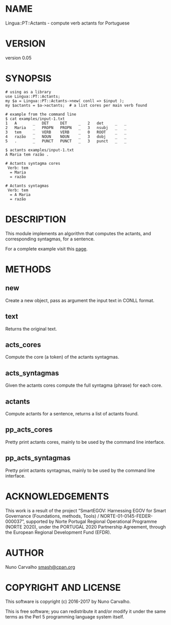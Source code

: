 # NAME

Lingua::PT::Actants - compute verb actants for Portuguese

# VERSION

version 0.05

# SYNOPSIS

    # using as a library
    use Lingua::PT::Actants;
    my $a = Lingua::PT::Actants->new( conll => $input );
    my $actants = $a->actants;  # a list cores per main verb found

    # example from the command line
    $ cat examples/input-1.txt
    1   A       _   DET     DET     _   2   det     _   _
    2   Maria   _   PROPN   PROPN   _   3   nsubj   _   _
    3   tem     _   VERB    VERB    _   0   ROOT    _   _
    4   razão   _   NOUN    NOUN    _   3   dobj    _   _
    5   .       _   PUNCT   PUNCT   _   3   punct   _   _

    $ actants examples/input-1.txt
    A Maria tem razão .
    
    # Actants syntagma cores
     Verb: tem
      = Maria
      = razão
    
    # Actants syntagmas
     Verb: tem
      = A Maria
      = razão

# DESCRIPTION

This module implements an algorithm that computes the actants, and
corresponding syntagmas, for a sentence.

For a complete example visit this
[page](http://norma-simplex.nrc.pt/docs/acts-1.html).

# METHODS

## new

Create a new object, pass as argument the input text in CONLL format.

## text

Returns the original text.

## acts\_cores

Compute the core (a token) of the actants syntagmas.

## acts\_syntagmas

Given the actants cores compute the full syntagma (phrase) for each core.

## actants

Compute actants for a sentence, returns a list of actants found.

## pp\_acts\_cores

Pretty print actants cores, mainly to be used by the command line interface.

## pp\_acts\_syntagmas

Pretty print actants syntagmas, mainly to be used by the command line interface.

# ACKNOWLEDGEMENTS

This work is a result of the project “SmartEGOV: Harnessing EGOV for Smart
Governance (Foundations, methods, Tools) / NORTE-01-0145-FEDER-000037”,
supported by Norte Portugal Regional Operational Programme (NORTE 2020),
under the PORTUGAL 2020 Partnership Agreement, through the European Regional
Development Fund (EFDR).

# AUTHOR

Nuno Carvalho <smash@cpan.org>

# COPYRIGHT AND LICENSE

This software is copyright (c) 2016-2017 by Nuno Carvalho.

This is free software; you can redistribute it and/or modify it under
the same terms as the Perl 5 programming language system itself.
